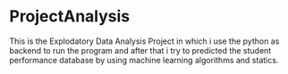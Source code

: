 # ProjectAnalysis
This is the Explodatory Data Analysis Project in which i use the python as backend to run the program and after that i try to predicted the student performance database by using machine learning algorithms and statics. 

